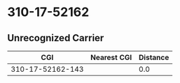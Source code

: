 # 310-17-52162
## Unrecognized Carrier


| CGI | Nearest CGI | Distance |
|-----|-------------|----------|
| 310-17-52162-143 |  | 0.0 |
